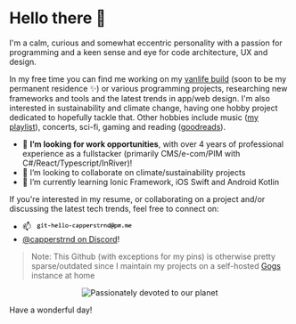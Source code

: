 # Hello there 👋

I'm a calm, curious and somewhat eccentric personality with a passion for programming and a keen sense and eye for code architecture, UX and design.

In my free time you can find me working on my [vanlife build](https://instagram.com/wheeldwell) (soon to be my permanent residence ✨) or various programming projects, researching new frameworks and tools and the latest trends in app/web design. I'm also interested in sustainability and climate change, having one hobby project dedicated to hopefully tackle that. Other hobbies include music ([my playlist](https://open.spotify.com/playlist/3UwTfkqZMLQ2Z4jJbpHwu2?si=e2b35ca587694a38)), concerts, sci-fi, gaming and reading ([goodreads](https://goodreads.com/capperstrnd)).

- 🤔 **I’m looking for work opportunities**, with over 4 years of professional experience as a fullstacker (primarily CMS/e-com/PIM with C#/React/Typescript/InRiver)!
- 👯 I’m looking to collaborate on climate/sustainability projects
- 🌱 I’m currently learning Ionic Framework, iOS Swift and Android Kotlin

If you're interested in my resume, or collaborating on a project and/or discussing the latest tech trends, feel free to connect on:
- 📫 !['robots beware - electrified postage method, ask a friend if you can't see this <3'](./assets/reachme.png)
- [@capperstrnd on Discord](https://discord.com/users/capperstrnd)!

> Note: This Github (with exceptions for my pins) is otherwise pretty sparse/outdated since I maintain my projects on a self-hosted [Gogs](https://github.com/gogs/gogs) instance at home
<div align="center">

![Passionately devoted to our planet](./assets/earthgif.gif)

</div>

Have a wonderful day!
